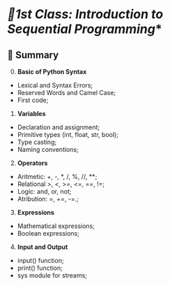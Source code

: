 # *📘1st Class: Introduction to Sequential Programming**
## 📑 Summary
0. **Basic of Python Syntax**
- Lexical and Syntax Errors;
- Reserved Words and Camel Case;
- First code; 
1. **Variables**
- Declaration and assignment;
- Primitive types  (int, float, str, bool);
- Type casting;
- Naming conventions;
2. **Operators**
- Aritmetic: +, -, *, /, %, //, **;
- Relational >, <, >=, <=, ==, !=;
- Logic: and, or, not;
- Atribution: =, +=, -=.;
3. **Expressions**
- Mathematical expressions;
- Boolean expressions;
4. **Input and Output**
- input() function;
- print() function;
- sys module for streams;
